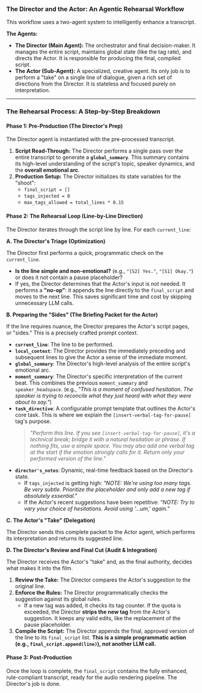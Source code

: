 ### The Director and the Actor: An Agentic Rehearsal Workflow

This workflow uses a two-agent system to intelligently enhance a transcript.

**The Agents:**

*   **The Director (Main Agent):** The orchestrator and final decision-maker. It manages the entire script, maintains global state (like the tag rate), and directs the Actor. It is responsible for producing the final, compiled script.
*   **The Actor (Sub-Agent):** A specialized, creative agent. Its only job is to perform a "take" on a single line of dialogue, given a rich set of directions from the Director. It is stateless and focused purely on interpretation.

---

### The Rehearsal Process: A Step-by-Step Breakdown

#### **Phase 1: Pre-Production (The Director's Prep)**

The Director agent is instantiated with the pre-processed transcript.

1.  **Script Read-Through:** The Director performs a single pass over the entire transcript to generate a **`global_summary`**. This summary contains its high-level understanding of the script's topic, speaker dynamics, and the **overall emotional arc**.
2.  **Production Setup:** The Director initializes its state variables for the "shoot":
    *   `final_script = []`
    *   `tags_injected = 0`
    *   `max_tags_allowed = total_lines * 0.15`

#### **Phase 2: The Rehearsal Loop (Line-by-Line Direction)**

The Director iterates through the script line by line. For each `current_line`:

**A. The Director's Triage (Optimization)**

The Director first performs a quick, programmatic check on the `current_line`.

*   **Is the line simple and non-emotional?** (e.g., `"[S2] Yes."`, `"[S1] Okay."`) or does it not contain a pause placeholder?
*   If yes, the Director determines that the Actor's input is not needed. It performs a **"no-op"**: it appends the line directly to the `final_script` and moves to the next line. This saves significant time and cost by skipping unnecessary LLM calls.

**B. Preparing the "Sides" (The Briefing Packet for the Actor)**

If the line requires nuance, the Director prepares the Actor's script pages, or "sides." This is a precisely crafted prompt context.

*   **`current_line`**: The line to be performed.
*   **`local_context`**: The Director provides the immediately preceding and subsequent lines to give the Actor a sense of the immediate moment.
*   **`global_summary`**: The Director's high-level analysis of the entire script's emotional arc.
*   **`moment_summary`**: The Director's specific interpretation of the current beat. This combines the previous `moment_summary` and `speaker_headspace`. (e.g., *"This is a moment of confused hesitation. The speaker is trying to reconcile what they just heard with what they were about to say."*)
*   **`task_directive`**: A configurable prompt template that outlines the Actor's core task. This is where we explain the `[insert-verbal-tag-for-pause]` tag's purpose.
    > *"Perform this line. If you see `[insert-verbal-tag-for-pause]`, it's a technical break; bridge it with a natural hesitation or phrase. If nothing fits, use a simple space. You may also add one verbal tag at the start if the emotion strongly calls for it. Return only your performed version of the line."*
*   **`director's_notes`**: Dynamic, real-time feedback based on the Director's state.
    *   If `tags_injected` is getting high: *"NOTE: We're using too many tags. Be very subtle. Prioritize the placeholder and only add a new tag if absolutely essential."*
    *   If the Actor's recent suggestions have been repetitive: *"NOTE: Try to vary your choice of hesitations. Avoid using '…um,' again."*

**C. The Actor's "Take" (Delegation)**

The Director sends this complete packet to the Actor agent, which performs its interpretation and returns its suggested line.

**D. The Director's Review and Final Cut (Audit & Integration)**

The Director receives the Actor's "take" and, as the final authority, decides what makes it into the film.

1.  **Review the Take:** The Director compares the Actor's suggestion to the original line.
2.  **Enforce the Rules:** The Director programmatically checks the suggestion against its global rules.
    *   If a new tag was added, it checks its tag counter. If the quota is exceeded, the Director **strips the new tag** from the Actor's suggestion. It keeps any valid edits, like the replacement of the pause placeholder.
3.  **Compile the Script:** The Director appends the final, approved version of the line to its `final_script` list. **This is a simple programmatic action (e.g., `final_script.append(line)`), not another LLM call.**

#### **Phase 3: Post-Production**

Once the loop is complete, the `final_script` contains the fully enhanced, rule-compliant transcript, ready for the audio rendering pipeline. The Director's job is done.
